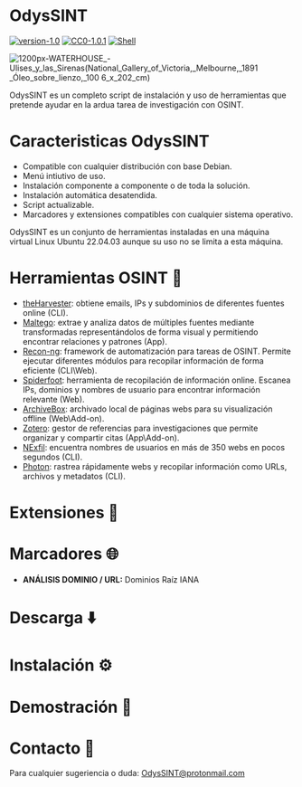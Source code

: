 # OdysSINT 

[![version-1.0](https://img.shields.io/badge/version-1.0-green)](https://github.com/javi-ag/OdysSINT/releases/tag/pre-release)
[![CC0-1.0.1](https://img.shields.io/badge/license-cc0-blue)](https://github.com/javi-ag/OdysSINT/tree/main?tab=CC0-1.0-1-ov-file#)
[![Shell](https://img.shields.io/badge/language-shell-red)](https://img.shields.io/badge/language-shell-red)

![1200px-WATERHOUSE_-_Ulises_y_las_Sirenas_(National_Gallery_of_Victoria,_Melbourne,_1891 _Óleo_sobre_lienzo,_100 6_x_202_cm)](https://github.com/javi-ag/OdysSINT/assets/153739397/b28f54ea-95cf-4b0f-a452-8afa41628b55)

OdysSINT es un completo script de instalación y uso de herramientas que pretende ayudar en la ardua tarea de investigación con OSINT.
# Caracteristicas OdysSINT
- Compatible con cualquier distribución con base Debian.
- Menú intiutivo de uso.
- Instalación componente a componente o de toda la solución.
- Instalación automática desatendida.
- Script actualizable.
- Marcadores y extensiones compatibles con cualquier sistema operativo.


OdysSINT es un conjunto de herramientas instaladas en una máquina virtual Linux Ubuntu 22.04.03 aunque su uso no se limita a esta máquina.

# Herramientas OSINT :diving_mask: 
* [theHarvester](https://github.com/laramies/theHarvester): obtiene emails, IPs y subdominios de diferentes fuentes online (CLI).
* [Maltego](https://www.maltego.com/): extrae y analiza datos de múltiples fuentes mediante transformadas representándolos de forma visual y permitiendo encontrar relaciones y patrones (App).
* [Recon-ng](https://github.com/lanmaster53/recon-ng): framework de automatización para tareas de OSINT. Permite ejecutar diferentes módulos para recopilar información de forma eficiente (CLI\Web).
* [Spiderfoot](https://github.com/lanmaster53/recon-ng): herramienta de recopilación de información online. Escanea IPs, dominios y nombres de usuario para encontrar información relevante (Web).
* [ArchiveBox](https://github.com/ArchiveBox/ArchiveBox): archivado local de páginas webs para su visualización offline (Web\Add-on).
* [Zotero](https://www.zotero.org/): gestor de referencias para investigaciones que permite organizar y compartir citas (App\Add-on).
* [NExfil](https://github.com/thewhiteh4t/nexfil): encuentra nombres de usuarios en más de 350 webs en pocos segundos (CLI).
* [Photon](https://github.com/s0md3v/Photon): rastrea rápidamente webs y recopilar información como URLs, archivos y metadatos (CLI). 


# Extensiones :jigsaw:		

# Marcadores :globe_with_meridians:	

- **ANÁLISIS DOMINIO / URL:** Dominios Raíz IANA 

# Descarga :arrow_down:

# Instalación :gear:	
  
# Demostración :compass:		

# Contacto :incoming_envelope:	
Para cualquier sugeriencia o duda:
OdysSINT@protonmail.com
